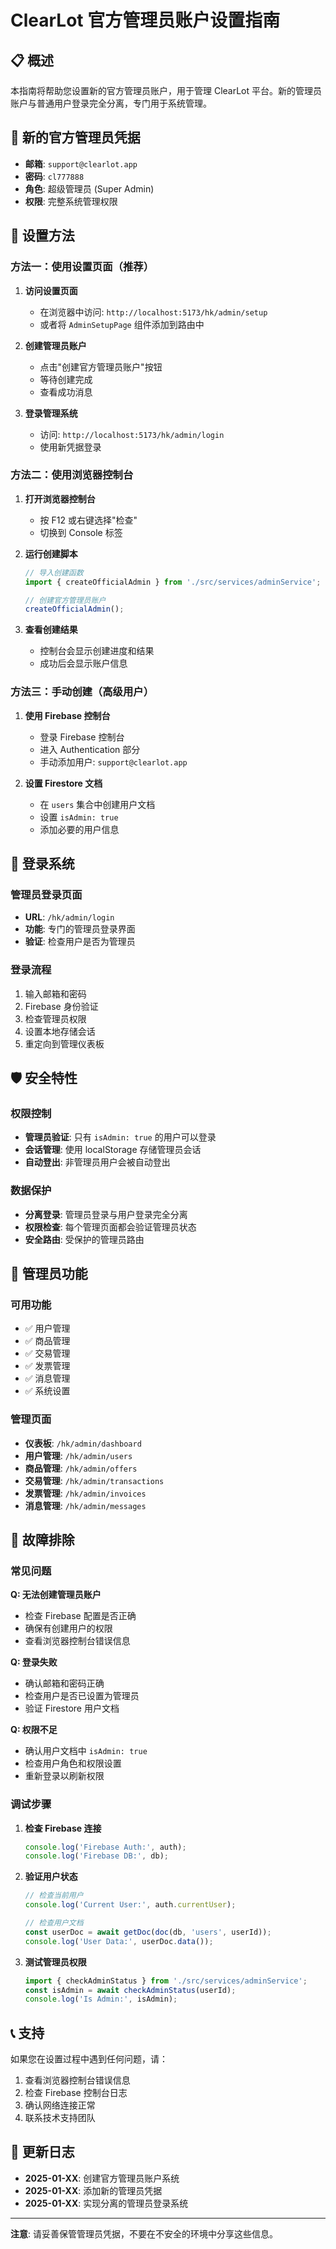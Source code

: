 # ClearLot 官方管理员账户设置指南

## 📋 概述

本指南将帮助您设置新的官方管理员账户，用于管理 ClearLot 平台。新的管理员账户与普通用户登录完全分离，专门用于系统管理。

## 🔑 新的官方管理员凭据

- **邮箱**: `support@clearlot.app`
- **密码**: `cl777888`
- **角色**: 超级管理员 (Super Admin)
- **权限**: 完整系统管理权限

## 🚀 设置方法

### 方法一：使用设置页面（推荐）

1. **访问设置页面**
   - 在浏览器中访问: `http://localhost:5173/hk/admin/setup`
   - 或者将 `AdminSetupPage` 组件添加到路由中

2. **创建管理员账户**
   - 点击"创建官方管理员账户"按钮
   - 等待创建完成
   - 查看成功消息

3. **登录管理系统**
   - 访问: `http://localhost:5173/hk/admin/login`
   - 使用新凭据登录

### 方法二：使用浏览器控制台

1. **打开浏览器控制台**
   - 按 F12 或右键选择"检查"
   - 切换到 Console 标签

2. **运行创建脚本**
   ```javascript
   // 导入创建函数
   import { createOfficialAdmin } from './src/services/adminService';
   
   // 创建官方管理员账户
   createOfficialAdmin();
   ```

3. **查看创建结果**
   - 控制台会显示创建进度和结果
   - 成功后会显示账户信息

### 方法三：手动创建（高级用户）

1. **使用 Firebase 控制台**
   - 登录 Firebase 控制台
   - 进入 Authentication 部分
   - 手动添加用户: `support@clearlot.app`

2. **设置 Firestore 文档**
   - 在 `users` 集合中创建用户文档
   - 设置 `isAdmin: true`
   - 添加必要的用户信息

## 🔐 登录系统

### 管理员登录页面
- **URL**: `/hk/admin/login`
- **功能**: 专门的管理员登录界面
- **验证**: 检查用户是否为管理员

### 登录流程
1. 输入邮箱和密码
2. Firebase 身份验证
3. 检查管理员权限
4. 设置本地存储会话
5. 重定向到管理仪表板

## 🛡️ 安全特性

### 权限控制
- **管理员验证**: 只有 `isAdmin: true` 的用户可以登录
- **会话管理**: 使用 localStorage 存储管理员会话
- **自动登出**: 非管理员用户会被自动登出

### 数据保护
- **分离登录**: 管理员登录与用户登录完全分离
- **权限检查**: 每个管理页面都会验证管理员状态
- **安全路由**: 受保护的管理员路由

## 📱 管理员功能

### 可用功能
- ✅ 用户管理
- ✅ 商品管理
- ✅ 交易管理
- ✅ 发票管理
- ✅ 消息管理
- ✅ 系统设置

### 管理页面
- **仪表板**: `/hk/admin/dashboard`
- **用户管理**: `/hk/admin/users`
- **商品管理**: `/hk/admin/offers`
- **交易管理**: `/hk/admin/transactions`
- **发票管理**: `/hk/admin/invoices`
- **消息管理**: `/hk/admin/messages`

## 🔧 故障排除

### 常见问题

**Q: 无法创建管理员账户**
- 检查 Firebase 配置是否正确
- 确保有创建用户的权限
- 查看浏览器控制台错误信息

**Q: 登录失败**
- 确认邮箱和密码正确
- 检查用户是否已设置为管理员
- 验证 Firestore 用户文档

**Q: 权限不足**
- 确认用户文档中 `isAdmin: true`
- 检查用户角色和权限设置
- 重新登录以刷新权限

### 调试步骤

1. **检查 Firebase 连接**
   ```javascript
   console.log('Firebase Auth:', auth);
   console.log('Firebase DB:', db);
   ```

2. **验证用户状态**
   ```javascript
   // 检查当前用户
   console.log('Current User:', auth.currentUser);
   
   // 检查用户文档
   const userDoc = await getDoc(doc(db, 'users', userId));
   console.log('User Data:', userDoc.data());
   ```

3. **测试管理员权限**
   ```javascript
   import { checkAdminStatus } from './src/services/adminService';
   const isAdmin = await checkAdminStatus(userId);
   console.log('Is Admin:', isAdmin);
   ```

## 📞 支持

如果您在设置过程中遇到任何问题，请：

1. 查看浏览器控制台错误信息
2. 检查 Firebase 控制台日志
3. 确认网络连接正常
4. 联系技术支持团队

## 🔄 更新日志

- **2025-01-XX**: 创建官方管理员账户系统
- **2025-01-XX**: 添加新的管理员凭据
- **2025-01-XX**: 实现分离的管理员登录系统

---

**注意**: 请妥善保管管理员凭据，不要在不安全的环境中分享这些信息。

